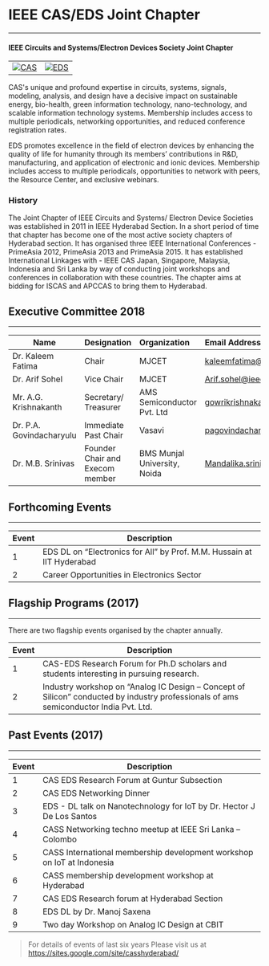 # IEEE CAS/EDS Joint Chapter  

---

#### IEEE Circuits and Systems/Electron Devices Society Joint Chapter

|                                                                     |                                |
|-------------------------------------------------------------------- |--------------------------------|
|[![CAS](/media/chapters/cass-logo.gif)](/chapters/cas-eds/cas-eds.md)|[![EDS](/media/chapters/eds-logo.png)](/chapters/cas-eds/cas-eds.md) |

CAS's unique and profound expertise in circuits, systems, signals, modeling, analysis, and design have a decisive impact on sustainable energy, bio-health, green information technology, nano-technology, and scalable information technology systems. Membership includes access to multiple periodicals, networking opportunities, and reduced conference registration rates.

EDS promotes excellence in the field of electron devices by enhancing the quality of life for humanity through its members’ contributions in R&D, manufacturing, and application of electronic and ionic devices. Membership includes access to multiple periodicals, opportunities to network with peers, the Resource Center, and exclusive webinars.  

### History
The Joint Chapter of IEEE Circuits and Systems/ Electron Device Societies was established in 2011 in IEEE Hyderabad Section. In a short period of time that chapter has become one of the most active society chapters of Hyderabad section. It has organised three IEEE International Conferences - PrimeAsia 2012, PrimeAsia 2013 and PrimeAsia 2015.  It has established International Linkages with - IEEE CAS Japan, Singapore, Malaysia, Indonesia and Sri Lanka by way of conducting joint workshops and conferences in collaboration with these countries. The chapter aims at bidding for ISCAS and APCCAS to bring them to Hyderabad.

## Executive Committee 2018
---  

| Name                     | Designation                     | Organization                 | Email Address                     |
| -------------------------|:--------------------------------| :--------------------------- | :-------------------------------- |
| Dr. Kaleem Fatima        | Chair                           | MJCET                        | kaleemfatima@gmail.com            |
| Dr. Arif Sohel           | Vice Chair                      | MJCET                        | Arif.sohel@ieee.org               |
| Mr. A.G. Krishnakanth    | Secretary/ Treasurer            | AMS Semiconductor Pvt. Ltd   | gowrikrishnakanthavalur@gmail.com |
| Dr. P.A. Govindacharyulu | Immediate Past Chair            | Vasavi                       | pagovindacharyulu@yahoo.com       |
| Dr. M.B. Srinivas        | Founder Chair and Execom member | BMS Munjal University, Noida | Mandalika.srinivas@gmail.com      |

## Forthcoming Events

---

Event | Description     |
|-----|-----------------|
|1    | EDS DL on “Electronics for All” by Prof. M.M. Hussain at IIT Hyderabad |
|2    | Career Opportunities in Electronics Sector  |

## Flagship Programs (2017)

---

There are two flagship events organised by the chapter annually.

Event | Description     |
|-----|-----------------|
|1    | CAS-EDS Research Forum for Ph.D scholars and students interesting in pursuing research. |
|2    | Industry workshop on “Analog IC Design – Concept of Silicon” conducted by industry professionals of ams semiconductor India Pvt. Ltd. |

## Past Events (2017)

---

Event | Description     |
|-----|-----------------|
|1    | CAS EDS Research Forum at Guntur Subsection |
|2    | CAS EDS Networking Dinner |
|3    | EDS - DL talk on Nanotechnology for IoT by Dr. Hector J De Los Santos |
|4    | CASS Networking techno meetup at IEEE Sri Lanka – Colombo |
|5    | CASS International membership development workshop on IoT at Indonesia |
|6    | CASS membership development workshop at Hyderabad |
|7    | CAS EDS Research forum at Hyderabad Section |
|8    | EDS DL by Dr. Manoj Saxena |
|9    | Two day Workshop on Analog IC Design at CBIT |

> For details of events of last six years Please visit us at https://sites.google.com/site/casshyderabad/
